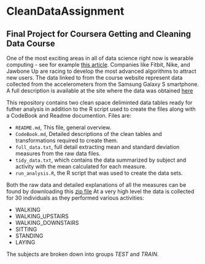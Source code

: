 # CleanDataAssignment
## Final Project for Coursera Getting and Cleaning Data Course

One of the most exciting areas in all of data science right now is wearable computing - see for example [this article](http://www.insideactivitytracking.com/data-science-activity-tracking-and-the-battle-for-the-worlds-top-sports-brand/). Companies like Fitbit, Nike, and Jawbone Up are racing to develop the most advanced algorithms to attract new users. The data linked to from the course website represent data collected from the accelerometers from the Samsung Galaxy S smartphone. A full description is available at the site where the data was obtained [here](http://archive.ics.uci.edu/ml/datasets/Human+Activity+Recognition+Using+Smartphones)

This repository contains two clean space deliminted data tables ready for futher analysis in addition to the R script used to create the files along with a CodeBook and Readme documention.  Files are:

- `README.md`, This file, general overview.
- `CodeBook.md`, Detailed descriptions of the clean tables and transformations required to create them.
- `full_data.txt`, full detail extracting mean and standard deviation measures from the raw data files.
- `tidy_data.txt`, which contains the data summarized by subject and activity with the mean calculated for each measure.
- `run_analysis.R`, the R script that was used to create the data sets.

Both the raw data and detailed explanations of all the measures can be found by downloading this [zip file](
https://d396qusza40orc.cloudfront.net/getdata%2Fprojectfiles%2FUCI%20HAR%20Dataset.zip)  At a very high level the data is collected for 30 individuals as they performed various activities:
- WALKING
- WALKING_UPSTAIRS
- WALKING_DOWNSTAIRS
- SITTING
- STANDING
- LAYING 

The subjects are broken down into groups *TEST* and *TRAIN*.

